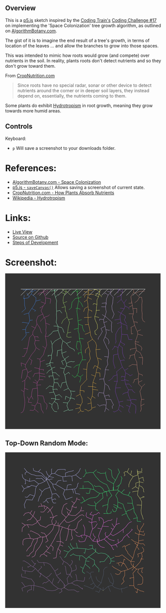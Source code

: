 
## Overview

This is a [p5.js][p5js-home] sketch inspired by the [Coding Train's][coding-train] [Coding Challenge #17][ct-challenge-17]  on implementing the 'Space Colonization' tree growth algorithm, as outlined on [AlgorithmBotany.com][algo-botany-space-colonization].

The gist of it is to imagine the end result of a tree's growth, in terms of location of the leaves ... and allow the branches to grow into those spaces.

This was intended to mimic how roots would grow (and compete) over nutrients in the soil. In reality, plants roots don't detect nutrients and so they don't grow toward them.

From [CropNutrition.com][cropnutrition-how-plants-absorb]
> Since roots have no special radar, sonar or other device to detect nutrients around the corner or in deeper soil layers, they instead depend on, essentially, the nutrients coming to them.

Some plants do exhibit [Hydrotropism][wikipedia-hydrotropism] in root growth, meaning they grow towards more humid areas.

## Controls

Keyboard:

* `p` Will save a screenshot to your downloads folder.

# References:
* [AlgorithmBotany.com - Space Colonization][algo-botany-space-colonization]
* [p5.js - `saveCanvas()`][p5js-saveCanvas] Allows saving a screenshot of current state.
* [CropNutrition.com - How Plants Absorb Nutrients][cropnutrition-how-plants-absorb]
* [Wikipedia - Hydrotropism][wikipedia-hydrotropism]

# Links: 

* [Live View][live-view]
* [Source on Github][source-code]
* [Steps of Development][source-pull-request]

# Screenshot:

![screenshot][screenshot-01]

## Top-Down Random Mode: 
![screenshot-02][screenshot-02]

[p5js-home]: https://p5js.org/
[p5js-saveCanvas]: https://p5js.org/reference/#/p5/saveCanvas
[source-code]: https://github.com/brianhonohan/sketchbook/tree/master/p5js/coding-challenges/fractal-trees-05/
[live-view]: https://brianhonohan.com/sketchbook/p5js/coding-challenges/fractal-trees-05/
[source-pull-request]: https://github.com/brianhonohan/sketchbook/pull/69
[screenshot-01]: ./screenshot-01.png
[screenshot-02]: ./screenshot-02.png

[coding-train]: https://thecodingtrain.com/
[ct-challenge-17]: https://www.youtube.com/watch?v=kKT0v3qhIQY&index=20&list=PLRqwX-V7Uu6ZiZxtDDRCi6uhfTH4FilpH

[algo-botany-space-colonization]: http://algorithmicbotany.org/papers/colonization.egwnp2007.html
[cropnutrition-how-plants-absorb]: https://www.cropnutrition.com/how-vegetable-plant-roots-absorb-nutrients
[wikipedia-hydrotropism]: https://en.wikipedia.org/wiki/Hydrotropism